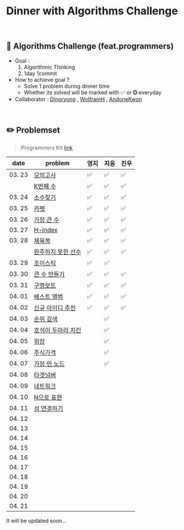 # Dinner with Algorithms Challenge

<br>

## :notebook_with_decorative_cover: Algorithms Challenge (feat.programmers)

- Goal :
  1. Algorithmic Thinking
  2. 1day 1commit
- How to achieve goal ?
  - Solve 1 problem during dinner time
  - Whether its solved will be marked with :white_check_mark: or :negative_squared_cross_mark: everyday
- Collaborator : [Dinoryong](https://github.com/Dinoryong) , [WolframH]() , [AndoneKwon]()

<br>

## :pencil2: Problemset

> Programmers Kit [link](https://programmers.co.kr/learn/challenges)

| date   | problem                                                                               | 영지               | 지웅 | 진우 |
| ------ | ------------------------------------------------------------------------------------- | ------------------ | ---- | ---- |
| 03. 23 | [모의고사](https://programmers.co.kr/learn/courses/30/lessons/42840?language=python3) | :white_check_mark: | ✅   | ✅   |
|        | [K번째 수](https://programmers.co.kr/learn/courses/30/lessons/42748)                  | :white_check_mark: | ✅   | ✅   |
| 03. 24 | [소수찾기](https://programmers.co.kr/learn/courses/30/lessons/42839)                  | :white_check_mark: | :white_check_mark: | :white_check_mark: |
| 03. 25 | [카펫](https://programmers.co.kr/learn/courses/30/lessons/42842)                      | :white_check_mark: | :white_check_mark:     | :white_check_mark: |
| 03. 26 | [가장 큰 수](https://programmers.co.kr/learn/courses/30/lessons/42746)                | :white_check_mark: | :white_check_mark:     | :white_check_mark: |
| 03. 27 | [H-index](https://programmers.co.kr/learn/courses/30/lessons/42747)                   | :white_check_mark: | :white_check_mark:     | :white_check_mark: |
| 03. 28 | [체육복](https://programmers.co.kr/learn/courses/30/lessons/42862)                    | :white_check_mark: |   :white_check_mark:    | :white_check_mark: |
|        | [완주하지 못한 선수](https://programmers.co.kr/learn/courses/30/lessons/42576)        | :white_check_mark: | ✅     | ✅ |
| 03. 29 | [조이스틱](https://programmers.co.kr/learn/courses/30/lessons/42860)                  | :white_check_mark: | :white_check_mark:     |      |
| 03. 30 | [큰 수 만들기](https://programmers.co.kr/learn/courses/30/lessons/42883)              | :white_check_mark: | :white_check_mark:     | ✅ |
| 03. 31 | [구명보트](https://programmers.co.kr/learn/courses/30/lessons/42885)                  | :white_check_mark: | :white_check_mark:     | ✅ |
| 04. 01 | [베스트 앨범](https://programmers.co.kr/learn/courses/30/lessons/42579)           | :white_check_mark: |  :white_check_mark:    | ✅ |
| 04. 02 | [신규 아이디 추천](https://programmers.co.kr/learn/courses/30/lessons/72410)         | :white_check_mark: | ✅     | ✅ |
| 04. 03 | [순위 검색](https://programmers.co.kr/learn/courses/30/lessons/72412)                   |                    | ✅ |      |
| 04. 04 |  [호석이 두마리 치킨](https://www.acmicpc.net/problem/21278)                             |                    | ✅ |      |
| 04. 05 | [위장](https://programmers.co.kr/learn/courses/30/lessons/42578)                          |                    | :white_check_mark:      |      |
| 04. 06 | [주식가격](https://programmers.co.kr/learn/courses/30/lessons/42584) |                    | :white_check_mark:     |      |
| 04. 07 | [가장 먼 노드](https://programmers.co.kr/learn/courses/30/lessons/49189) |                    |  :white_check_mark:     |      |
| 04. 08 | [타겟넘버](https://programmers.co.kr/learn/courses/30/lessons/43165) |                    |      |      |
| 04. 09 | [네트워크](https://programmers.co.kr/learn/courses/30/lessons/43162) |                    |      |      |
| 04. 10 | [N으로 표현](https://programmers.co.kr/learn/courses/30/lessons/42895) |                    |      |      |
| 04. 11 | [섬 연결하기](https://programmers.co.kr/learn/courses/30/lessons/42861) |                    |      |      |
| 04. 12 |                                                                                       |                    |      |      |
| 04. 13 |                                                                                       |                    |      |      |
| 04. 14 |                                                                                       |                    |      |      |
| 04. 15 |                                                                                       |                    |      |      |
| 04. 16 |                                                                                       |                    |      |      |
| 04. 17 |                                                                                       |                    |      |      |
| 04. 18 |                                                                                       |                    |      |      |
| 04. 19 |                                                                                       |                    |      |      |
| 04. 20 |                                                                                       |                    |      |      |
| 04. 21 |                                                                                       |                    |      |      |

It will be updated soon...
